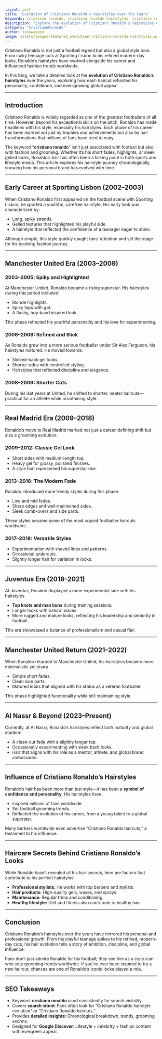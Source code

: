 ```yaml
---
layout: post
title: "Evolution of Cristiano Ronaldo's Hairstyles Over the Years"
keywords: cristiano ronaldo, cristiano ronaldo hairstyles, cristiano ronaldo haircut, cristiano ronaldo hair evolution, football hairstyles
description: "Explore the evolution of Cristiano Ronaldo's hairstyles over the years, from his early career looks to his iconic haircuts that inspired millions of fans worldwide."
category: "CristianoRonaldo"
author: ishowspeed
image: assets/images/featured_evolution-cristiano-ronaldo-hairstyles.webp
---
```


Cristiano Ronaldo is not just a football legend but also a global style icon. From spiky teenage cuts at Sporting Lisbon to his refined modern-day looks, Ronaldo’s hairstyles have evolved alongside his career and influenced fashion trends worldwide. 

In this blog, we take a detailed look at the **evolution of Cristiano Ronaldo’s hairstyles** over the years, exploring how each haircut reflected his personality, confidence, and ever-growing global appeal.  

---

## Introduction  

Cristiano Ronaldo is widely regarded as one of the greatest footballers of all time. However, beyond his exceptional skills on the pitch, Ronaldo has made headlines with his style, especially his hairstyles. Each phase of his career has been marked not just by trophies and achievements but also by hair transformations that millions of fans have tried to copy.  

The keyword “**cristiano ronaldo**” isn’t just associated with football but also with fashion and grooming. Whether it’s his short fades, highlights, or sleek gelled looks, Ronaldo’s hair has often been a talking point in both sports and lifestyle media. This article explores his hairstyle journey chronologically, showing how his personal brand has evolved with time.  

---

## Early Career at Sporting Lisbon (2002–2003)  

When Cristiano Ronaldo first appeared on the football scene with Sporting Lisbon, he sported a youthful, carefree hairstyle. His early look was characterized by:  

- Long, spiky strands.  
- Gelled textures that highlighted his playful side.  
- A hairstyle that reflected the confidence of a teenager eager to shine.  

Although simple, this style quickly caught fans’ attention and set the stage for his evolving fashion journey.  

---

## Manchester United Era (2003–2009)  

### 2003–2005: Spiky and Highlighted  
At Manchester United, Ronaldo became a rising superstar. His hairstyles during this period included:  
- Blonde highlights.  
- Spiky tops with gel.  
- A flashy, boy-band inspired look.  

This phase reflected his youthful personality and his love for experimenting.  

### 2006–2008: Refined and Slick  
As Ronaldo grew into a more serious footballer under Sir Alex Ferguson, his hairstyles matured. He moved towards:  
- Slicked-back gel looks.  
- Shorter sides with controlled styling.  
- Hairstyles that reflected discipline and elegance.  

### 2008–2009: Shorter Cuts  
During his last years at United, he shifted to shorter, neater haircuts—practical for an athlete while maintaining style.  

---

## Real Madrid Era (2009–2018)  

Ronaldo’s move to Real Madrid marked not just a career-defining shift but also a grooming evolution.  

### 2009–2012: Classic Gel Look  
- Short sides with medium-length top.  
- Heavy gel for glossy, polished finishes.  
- A style that represented his superstar rise.  

### 2013–2016: The Modern Fade  
Ronaldo introduced more trendy styles during this phase:  
- Low and mid fades.  
- Sharp edges and well-maintained sides.  
- Sleek comb-overs and side parts.  

These styles became some of the most copied footballer haircuts worldwide.  

### 2017–2018: Versatile Styles  
- Experimentation with shaved lines and patterns.  
- Occasional undercuts.  
- Slightly longer hair for variation in looks.  

---

## Juventus Era (2018–2021)  

At Juventus, Ronaldo displayed a more experimental side with his hairstyles.  

- **Top knots and man buns** during training sessions.  
- Longer locks with natural waves.  
- More rugged and mature looks, reflecting his leadership and seniority in football.  

This era showcased a balance of professionalism and casual flair.  

---

## Manchester United Return (2021–2022)  

When Ronaldo returned to Manchester United, his hairstyles became more minimalistic yet sharp.  

- Simple short fades.  
- Clean side parts.  
- Matured looks that aligned with his status as a veteran footballer.  

This phase highlighted functionality while still maintaining style.  

---

## Al Nassr & Beyond (2023–Present)  

Currently, at Al Nassr, Ronaldo’s hairstyles reflect both maturity and global stardom.  

- A clean-cut fade with a slightly longer top.  
- Occasionally experimenting with sleek back looks.  
- Hair that aligns with his role as a mentor, athlete, and global brand ambassador.  

---

## Influence of Cristiano Ronaldo’s Hairstyles  

Ronaldo’s hair has been more than just style—it has been a **symbol of confidence and personality**. His hairstyles have:  

- Inspired millions of fans worldwide.  
- Set football grooming trends.  
- Reflected the evolution of his career, from a young talent to a global superstar.  

Many barbers worldwide even advertise “Cristiano Ronaldo haircuts,” a testament to his influence.  

---

## Haircare Secrets Behind Cristiano Ronaldo’s Looks  

While Ronaldo hasn’t revealed all his hair secrets, here are factors that contribute to his perfect hairstyles:  

- **Professional stylists:** He works with top barbers and stylists.  
- **Hair products:** High-quality gels, waxes, and sprays.  
- **Maintenance:** Regular trims and conditioning.  
- **Healthy lifestyle:** Diet and fitness also contribute to healthy hair.  

---

## Conclusion  

Cristiano Ronaldo’s hairstyles over the years have mirrored his personal and professional growth. From his playful teenage spikes to his refined, modern-day cuts, his hair evolution tells a story of ambition, discipline, and global influence.  

Fans don’t just admire Ronaldo for his football; they see him as a style icon who sets grooming trends worldwide. If you’ve ever been inspired to try a new haircut, chances are one of Ronaldo’s iconic looks played a role.  

---

## SEO Takeaways  

- Keyword: **cristiano ronaldo** used consistently for search visibility.  
- Covers **search intent**: Fans often look for “Cristiano Ronaldo hairstyle evolution” or “Cristiano Ronaldo haircuts.”  
- Provides **detailed insights**: Chronological breakdown, trends, grooming secrets.  
- Designed for **Google Discover**: Lifestyle + celebrity + fashion content with evergreen appeal.  
